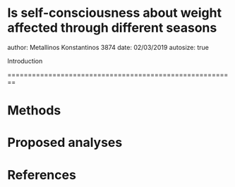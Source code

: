 Is self-consciousness about weight affected through different seasons
========================================================
author: Metallinos Konstantinos 3874
date: 02/03/2019
autosize: true

Introduction

========================================================


Methods
========================================================


Proposed analyses
========================================================


References
========================================================
